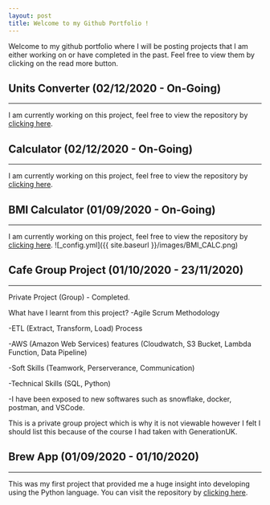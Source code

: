 ```yaml
---
layout: post
title: Welcome to my Github Portfolio !
---
```


Welcome to my github portfolio where I will be posting projects that I am either working on or have completed in the past. Feel free to view them by clicking on the read more button.

## Units Converter (02/12/2020 - On-Going)
----
I am currently working on this project, feel free to view the repository by [clicking here]().

## Calculator (02/12/2020 - On-Going)
----
I am currently working on this project, feel free to view the repository by [clicking here]().

## BMI Calculator (01/09/2020 - On-Going)
----
I am currently working on this project, feel free to view the repository by [clicking here](https://github.com/ans-github/BMI-Calculator-Test).
![_config.yml]({{ site.baseurl }}/images/BMI_CALC.png)

## Cafe Group Project (01/10/2020 - 23/11/2020)
----
Private Project (Group) - Completed.

What have I learnt from this project?
 -Agile Scrum Methodology

 -ETL (Extract, Transform, Load) Process

 -AWS (Amazon Web Services) features (Cloudwatch, S3 Bucket, Lambda Function, Data Pipeline)

 -Soft Skills (Teamwork, Perserverance, Communication)

 -Technical Skills (SQL, Python)

 -I have been exposed to new softwares such as snowflake, docker, postman, and VSCode.

This is a private group project which is why it is not viewable however I felt I should list this because of the course I had taken with GenerationUK.

## Brew App (01/09/2020 - 01/10/2020)
----
This was my first project that provided me a huge insight into developing using the Python language.
You can visit the repository by [clicking here](https://github.com/ans-github/Brew_App).